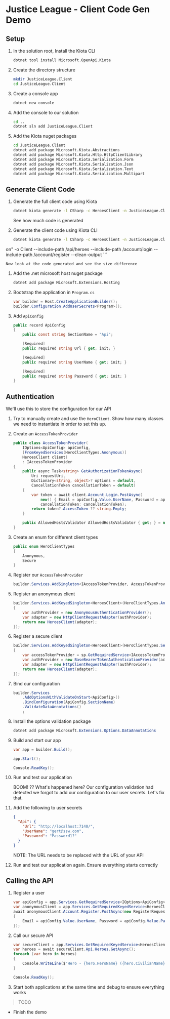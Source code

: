# Justice League - Client Code Gen Demo

## Setup

1. In the solution root, Install the Kiota CLI

    ```bash
    dotnet tool install Microsoft.OpenApi.Kiota
    ```

1. Create the directory structure

    ```bash
    mkdir JusticeLeague.Client
    cd JusticeLeague.Client
    ```

1. Create a console app

    ```bash
    dotnet new console 
    ```

1. Add the console to our solution

    ```bash
    cd ..
    dotnet sln add JusticeLeague.Client
    ```

1. Add the Kiota nuget packages

    ```bash
    cd JusticeLeague.Client
    dotnet add package Microsoft.Kiota.Abstractions
    dotnet add package Microsoft.Kiota.Http.HttpClientLibrary
    dotnet add package Microsoft.Kiota.Serialization.Form
    dotnet add package Microsoft.Kiota.Serialization.Json
    dotnet add package Microsoft.Kiota.Serialization.Text
    dotnet add package Microsoft.Kiota.Serialization.Multipart
    ```

## Generate Client Code

1. Generate the full client code using Kiota

    ```bash
    dotnet kiota generate -l CSharp -c HeroesClient -n JusticeLeague.Client --openapi "../JusticeLeague.Api/wwwroot/swagger.json" -o Client 
    ```

    See how much code is generated

1. Generate the client code using Kiota CLI

    ```bash
    dotnet kiota generate -l CSharp -c HeroesClient -n JusticeLeague.Client --openapi "../JusticeLeague.Api/wwwroot/swagger.js
on" -o Client --include-path /api/heroes --include-path  /account/login --include-path /account/register  --clean-output
    ```



    Now look at the code generated and see the size difference

1. Add the .net microsoft host nuget package

    ```bash
    dotnet add package Microsoft.Extensions.Hosting
    ```

1. Bootstrap the application in `Program.cs`

    ```csharp
    var builder = Host.CreateApplicationBuilder();
    builder.Configuration.AddUserSecrets<Program>();
    ```

1. Add `ApiConfig`

    ```csharp
    public record ApiConfig
    {
        public const string SectionName = "Api";
    
        [Required]
        public required string Url { get; init; }
    
        [Required]
        public required string UserName { get; init; }
    
        [Required]
        public required string Password { get; init; }
    }
    ```

## Authentication
  
   We'll use this to store the configuration for our API

1. Try to manually create and use the `HeroClient`.  Show how many classes we need to instantiate in order to set this up.

1. Create an `AccessTokenProvider`

    ```csharp
    public class AccessTokenProvider(
        IOptions<ApiConfig> apiConfig,
        [FromKeyedServices(HeroClientTypes.Anonymous)]
        HeroesClient client)
        : IAccessTokenProvider
    {
        public async Task<string> GetAuthorizationTokenAsync(
            Uri requestUri,
            Dictionary<string, object>? options = default,
            CancellationToken cancellationToken = default)
        {
            var token = await client.Account.Login.PostAsync(
                new() { Email = apiConfig.Value.UserName, Password = apiConfig.Value.Password },
                cancellationToken: cancellationToken);
            return token?.AccessToken ?? string.Empty;
        }
    
        public AllowedHostsValidator AllowedHostsValidator { get; } = new();
    }
    ```

1. Create an enum for different client types

    ```csharp
    public enum HeroClientTypes
    {
        Anonymous,
        Secure
    }
    ```

1. Register our `AccessTokenProvider`

    ```csharp
    builder.Services.AddSingleton<IAccessTokenProvider, AccessTokenProvider>();
    ```

1. Register an anonymous client

    ```csharp
    builder.Services.AddKeyedSingleton<HeroesClient>(HeroClientTypes.Anonymous, (p, o) =>
    {
        var authProvider = new AnonymousAuthenticationProvider();
        var adapter = new HttpClientRequestAdapter(authProvider);
        return new HeroesClient(adapter);
    });
    ```

1. Register a secure client

    ```csharp
    builder.Services.AddKeyedSingleton<HeroesClient>(HeroClientTypes.Secure, (sp, o) =>
    {
        var accessTokenProvider = sp.GetRequiredService<IAccessTokenProvider>();
        var authProvider = new BaseBearerTokenAuthenticationProvider(accessTokenProvider);
        var adapter = new HttpClientRequestAdapter(authProvider);
        return new HeroesClient(adapter);
    });
    ```

1. Bind our configuration

    ```csharp
    builder.Services
        .AddOptionsWithValidateOnStart<ApiConfig>()
        .BindConfiguration(ApiConfig.SectionName)
        .ValidateDataAnnotations()
        ;
    ```

1. Install the options validation package

    ```csharp
    dotnet add package Microsoft.Extensions.Options.DataAnnotations
    ```

1. Build and start our app

    ```csharp
    var app = builder.Build();
    
    app.Start();
   
    Console.ReadKey();
    ```

1. Run and test our application

    BOOM! ?? What's happened here?  Our configuration validation had detected we forgot to add our configuration to our user secrets.  Let's fix that.

1. Add the following to user secrets

    ```json
    {
      "Api": {
        "Url": "http://localhost:7140/",
        "UserName": "gert@ssw.com",
        "Password": "Password1?"
      }
    }
    ```

    NOTE: The URL needs to be replaced with the URL of your API

1. Run and test our application again.  Ensure everything starts correctly

## Calling the API

1. Register a user

    ```csharp
    var apiConfig = app.Services.GetRequiredService<IOptions<ApiConfig>>();
    var anonymousClient = app.Services.GetRequiredKeyedService<HeroesClient>(HeroClientTypes.Anonymous);
    await anonymousClient.Account.Register.PostAsync(new RegisterRequest
    {
        Email = apiConfig.Value.UserName, Password = apiConfig.Value.Password
    });
    ```

1. Call our secure API

    ```csharp
    var secureClient = app.Services.GetRequiredKeyedService<HeroesClient>(HeroClientTypes.Secure);
    var heroes = await secureClient.Api.Heroes.GetAsync();
    foreach (var hero in heroes)
    {
        Console.WriteLine($"Hero - {hero.HeroName} ({hero.CivilianName})");
    }
    
    Console.ReadKey();
    ```

1. Start both applications at the same time and debug to ensure everything works

> TODO

- Finish the demo
